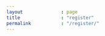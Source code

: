```yaml
---
layout              : page
title               : "register"
permalink           : "/register/"
---
```


<div id="eventbrite-widget-container-635020331907"></div>

<script src="https://www.eventbrite.com/static/widgets/eb_widgets.js"></script>

<script type="text/javascript">
    var exampleCallback = function() {
        console.log('Order complete!');
    };

    window.EBWidgets.createWidget({
        widgetType: 'checkout',
        eventId: '635020331907',
        iframeContainerId: 'eventbrite-widget-container-635020331907',

        iframeContainerHeight: 425,  
        onOrderComplete: exampleCallback  
    });
</script>